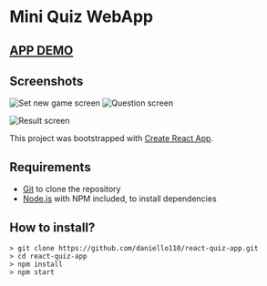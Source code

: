 
# Mini Quiz WebApp

## [APP DEMO](https://dan-react-quiz-app.netlify.app/)

## Screenshots
![Set new game screen](https://i.imgur.com/GRWywhj.png)
![Question screen](https://i.imgur.com/yDRPbyW.png)

![Result screen](https://i.imgur.com/X69M9C7.png)

This project was bootstrapped with [Create React App](https://github.com/facebook/create-react-app).


## Requirements

 - [Git](https://git-scm.com/downloads) to clone the repository
 - [Node.js](https://nodejs.org/en/download/) with NPM included, to install dependencies

## How to install?

    > git clone https://github.com/daniello110/react-quiz-app.git
    > cd react-quiz-app
    > npm install
    > npm start